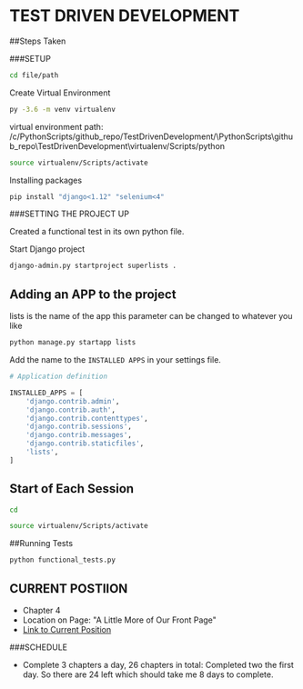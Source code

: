 # TEST DRIVEN DEVELOPMENT

##Steps Taken

###SETUP
```bash
cd file/path
```
Create Virtual Environment
```bash
py -3.6 -m venv virtualenv
```

virtual environment path: /c/PythonScripts/github_repo/TestDrivenDevelopment/\PythonScripts\github_repo\TestDrivenDevelopment\virtualenv/Scripts/python
```bash
source virtualenv/Scripts/activate
```
Installing packages
```bash
pip install "django<1.12" "selenium<4"
```

###SETTING THE PROJECT UP

Created a functional test in its own python file. 

Start Django project
```bash
django-admin.py startproject superlists .
```

## Adding an APP to the project
lists is the name of the app this parameter can be changed to whatever you like
```bash
python manage.py startapp lists
```
Add the name to the ```INSTALLED APPS``` in your settings file.
```python
# Application definition

INSTALLED_APPS = [
    'django.contrib.admin',
    'django.contrib.auth',
    'django.contrib.contenttypes',
    'django.contrib.sessions',
    'django.contrib.messages',
    'django.contrib.staticfiles',
    'lists',
]
```


## Start of Each Session
```bash
cd
```

```bash
source virtualenv/Scripts/activate
```

##Running Tests
```bash
python functional_tests.py
```

## CURRENT POSTIION

- Chapter 4
- Location on Page: "A Little More of Our Front Page"
- [Link to Current Position](https://www.obeythetestinggoat.com/book/chapter_philosophy_and_refactoring.html)

###SCHEDULE

- Complete 3 chapters a day, 26 chapters in total: Completed two the first day. So there are 24 left which should take
me 8 days to complete.